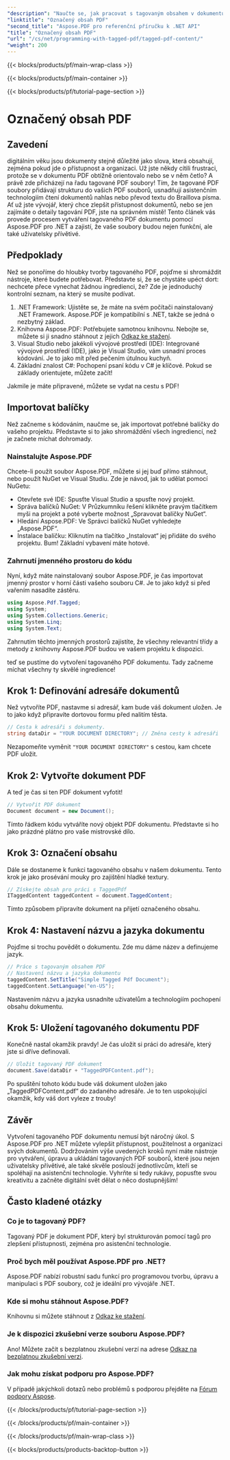 ```yaml
---
"description": "Naučte se, jak pracovat s tagovaným obsahem v dokumentu PDF pomocí Aspose.PDF pro .NET. Podrobný návod k používání tagů."
"linktitle": "Označený obsah PDF"
"second_title": "Aspose.PDF pro referenční příručku k .NET API"
"title": "Označený obsah PDF"
"url": "/cs/net/programming-with-tagged-pdf/tagged-pdf-content/"
"weight": 200
---
```


{{< blocks/products/pf/main-wrap-class >}}

{{< blocks/products/pf/main-container >}}

{{< blocks/products/pf/tutorial-page-section >}}

# Označený obsah PDF

## Zavedení

digitálním věku jsou dokumenty stejně důležité jako slova, která obsahují, zejména pokud jde o přístupnost a organizaci. Už jste někdy cítili frustraci, protože se v dokumentu PDF obtížně orientovalo nebo se v něm četlo? A právě zde přicházejí na řadu tagované PDF soubory! Tím, že tagované PDF soubory přidávají strukturu do vašich PDF souborů, usnadňují asistenčním technologiím čtení dokumentů nahlas nebo převod textu do Braillova písma. Ať už jste vývojář, který chce zlepšit přístupnost dokumentů, nebo se jen zajímáte o detaily tagování PDF, jste na správném místě! Tento článek vás provede procesem vytváření tagovaného PDF dokumentu pomocí Aspose.PDF pro .NET a zajistí, že vaše soubory budou nejen funkční, ale také uživatelsky přívětivé.

## Předpoklady

Než se ponoříme do hloubky tvorby tagovaného PDF, pojďme si shromáždit nástroje, které budete potřebovat. Představte si, že se chystáte upéct dort: nechcete přece vynechat žádnou ingredienci, že? Zde je jednoduchý kontrolní seznam, na který se musíte podívat.

1. .NET Framework: Ujistěte se, že máte na svém počítači nainstalovaný .NET Framework. Aspose.PDF je kompatibilní s .NET, takže se jedná o nezbytný základ.
2. Knihovna Aspose.PDF: Potřebujete samotnou knihovnu. Nebojte se, můžete si ji snadno stáhnout z jejich [Odkaz ke stažení](https://releases.aspose.com/pdf/net/).
3. Visual Studio nebo jakékoli vývojové prostředí (IDE): Integrované vývojové prostředí (IDE), jako je Visual Studio, vám usnadní proces kódování. Je to jako mít před pečením útulnou kuchyň.
4. Základní znalost C#: Pochopení psaní kódu v C# je klíčové. Pokud se základy orientujete, můžete začít!

Jakmile je máte připravené, můžete se vydat na cestu s PDF!

## Importovat balíčky

Než začneme s kódováním, naučme se, jak importovat potřebné balíčky do vašeho projektu. Představte si to jako shromáždění všech ingrediencí, než je začnete míchat dohromady.

### Nainstalujte Aspose.PDF

Chcete-li použít soubor Aspose.PDF, můžete si jej buď přímo stáhnout, nebo použít NuGet ve Visual Studiu. Zde je návod, jak to udělat pomocí NuGetu:

- Otevřete své IDE: Spusťte Visual Studio a spusťte nový projekt.
- Správa balíčků NuGet: V Průzkumníku řešení klikněte pravým tlačítkem myši na projekt a poté vyberte možnost „Spravovat balíčky NuGet“.
- Hledání Aspose.PDF: Ve Správci balíčků NuGet vyhledejte „Aspose.PDF“.
- Instalace balíčku: Kliknutím na tlačítko „Instalovat“ jej přidáte do svého projektu. Bum! Základní vybavení máte hotové.

### Zahrnutí jmenného prostoru do kódu

Nyní, když máte nainstalovaný soubor Aspose.PDF, je čas importovat jmenný prostor v horní části vašeho souboru C#. Je to jako když si před vařením nasadíte zástěru.

```csharp
using Aspose.Pdf.Tagged;
using System;
using System.Collections.Generic;
using System.Linq;
using System.Text;
```

Zahrnutím těchto jmenných prostorů zajistíte, že všechny relevantní třídy a metody z knihovny Aspose.PDF budou ve vašem projektu k dispozici.

teď se pustíme do vytvoření tagovaného PDF dokumentu. Tady začneme míchat všechny ty skvělé ingredience!

## Krok 1: Definování adresáře dokumentů

Než vytvoříte PDF, nastavme si adresář, kam bude váš dokument uložen. Je to jako když připravíte dortovou formu před nalitím těsta.

```csharp
// Cesta k adresáři s dokumenty.
string dataDir = "YOUR DOCUMENT DIRECTORY"; // Změna cesty k adresáři
```

Nezapomeňte vyměnit `"YOUR DOCUMENT DIRECTORY"` s cestou, kam chcete PDF uložit. 

## Krok 2: Vytvořte dokument PDF

A teď je čas si ten PDF dokument vyfotit! 

```csharp
// Vytvořit PDF dokument
Document document = new Document();
```

Tímto řádkem kódu vytváříte nový objekt PDF dokumentu. Představte si ho jako prázdné plátno pro vaše mistrovské dílo.

## Krok 3: Označení obsahu

Dále se dostaneme k funkci tagovaného obsahu v našem dokumentu. Tento krok je jako prosévání mouky pro zajištění hladké textury.

```csharp
// Získejte obsah pro práci s TaggedPdf
ITaggedContent taggedContent = document.TaggedContent;
```

Tímto způsobem připravíte dokument na přijetí označeného obsahu.

## Krok 4: Nastavení názvu a jazyka dokumentu

Pojďme si trochu povědět o dokumentu. Zde mu dáme název a definujeme jazyk. 

```csharp
// Práce s tagovaným obsahem PDF
// Nastavení názvu a jazyka dokumentu
taggedContent.SetTitle("Simple Tagged Pdf Document");
taggedContent.SetLanguage("en-US");
```

Nastavením názvu a jazyka usnadníte uživatelům a technologiím pochopení obsahu dokumentu.

## Krok 5: Uložení tagovaného dokumentu PDF

Konečně nastal okamžik pravdy! Je čas uložit si práci do adresáře, který jste si dříve definovali.

```csharp
// Uložit tagovaný PDF dokument
document.Save(dataDir + "TaggedPDFContent.pdf");
```

Po spuštění tohoto kódu bude váš dokument uložen jako „TaggedPDFContent.pdf“ do zadaného adresáře. Je to ten uspokojující okamžik, kdy váš dort vyleze z trouby!

## Závěr

Vytvoření tagovaného PDF dokumentu nemusí být náročný úkol. S Aspose.PDF pro .NET můžete vylepšit přístupnost, použitelnost a organizaci svých dokumentů. Dodržováním výše uvedených kroků nyní máte nástroje pro vytváření, úpravu a ukládání tagovaných PDF souborů, které jsou nejen uživatelsky přívětivé, ale také skvěle poslouží jednotlivcům, kteří se spoléhají na asistenční technologie. Vyhrňte si tedy rukávy, popusťte svou kreativitu a začněte digitální svět dělat o něco dostupnějším!

## Často kladené otázky

### Co je to tagovaný PDF?
Tagovaný PDF je dokument PDF, který byl strukturován pomocí tagů pro zlepšení přístupnosti, zejména pro asistenční technologie.

### Proč bych měl používat Aspose.PDF pro .NET?
Aspose.PDF nabízí robustní sadu funkcí pro programovou tvorbu, úpravu a manipulaci s PDF soubory, což je ideální pro vývojáře .NET.

### Kde si mohu stáhnout Aspose.PDF?
Knihovnu si můžete stáhnout z [Odkaz ke stažení](https://releases.aspose.com/pdf/net/).

### Je k dispozici zkušební verze souboru Aspose.PDF?
Ano! Můžete začít s bezplatnou zkušební verzí na adrese [Odkaz na bezplatnou zkušební verzi](https://releases.aspose.com/).

### Jak mohu získat podporu pro Aspose.PDF?
V případě jakýchkoli dotazů nebo problémů s podporou přejděte na [Fórum podpory Aspose](https://forum.aspose.com/c/pdf/10).

{{< /blocks/products/pf/tutorial-page-section >}}

{{< /blocks/products/pf/main-container >}}

{{< /blocks/products/pf/main-wrap-class >}}

{{< blocks/products/products-backtop-button >}}